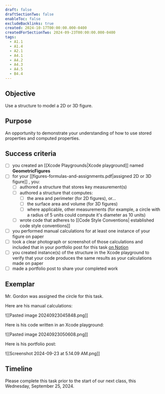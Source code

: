 ```yaml
---
draft: false
draftSectionTwo: false
enableToc: false
excludeBacklinks: true
created: 2024-10-17T00:00:00.000-0400
createdForSectionTwo: 2024-09-23T00:00:00.000-0400
tags:
  - A1.1
  - A1.4
  - A2.1
  - A4.1
  - A4.2
  - A4.3
  - A4.5
  - B4.4
---
```


## Objective

Use a structure to model a 2D or 3D figure.

## Purpose

An opportunity to demonstrate your understanding of how to use stored properties and computed properties.

## Success criteria

- [ ] you created an [[Xcode Playgrounds|Xcode playground]] named **GeometricFigures**
- [ ] for your [[figures-formulas-and-assignments.pdf|assigned 2D or 3D figure]] , you:
	- [ ] authored a structure that stores key measurement(s)
	- [ ] authored a structure that computes:
		- [ ] the area and perimeter (for 2D figures), or...
		- [ ] the surface area and volume (for 3D figures)
		- [ ] where applicable, other measurements (for example, a circle with a radius of 5 units could compute it's diameter as 10 units)
	- [ ] wrote code that adheres to [[Code Style Conventions| established code style conventions]]
- [ ] you performed manual calculations for at least one instance of your figure on paper
- [ ] took a clear photograph or screenshot of those calculations and included that in your portfolio post for this task [on Notion](https://notion.so)
- [ ] you created instance(s) of the structure in the Xcode playground to verify that your code produces the same results as your calculations made on paper
- [ ] made a portfolio post to share your completed work

## Exemplar

Mr. Gordon was assigned the circle for this task.

Here are his manual calculations:

![[Pasted image 20240923045848.png]]

Here is his code written in an Xcode playground:

![[Pasted image 20240923050608.png]]

Here is his portfolio post:

![[Screenshot 2024-09-23 at 5.14.09 AM.png]]

## Timeline

Please complete this task prior to the start of our next class, this Wednesday, September 25, 2024.

